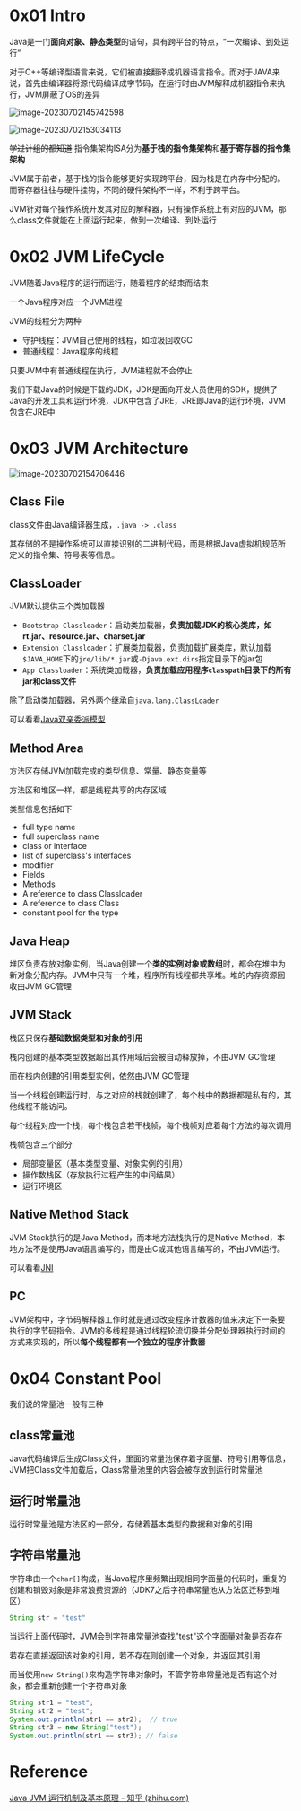# 0x01 Intro

Java是一门**面向对象、静态类型**的语句，具有跨平台的特点，“一次编译、到处运行”

对于C++等编译型语言来说，它们被直接翻译成机器语言指令。而对于JAVA来说，首先由编译器将源代码编译成字节码，在运行时由JVM解释成机器指令来执行，JVM屏蔽了OS的差异

![image-20230702145742598](../.gitbook/assets/image-20230702145742598.png)

![image-20230702153034113](../.gitbook/assets/image-20230702153034113.png)

~~学过计组的都知道~~ 指令集架构ISA分为**基于栈的指令集架构**和**基于寄存器的指令集架构**

JVM属于前者，基于栈的指令能够更好实现跨平台，因为栈是在内存中分配的。而寄存器往往与硬件挂钩，不同的硬件架构不一样，不利于跨平台。

JVM针对每个操作系统开发其对应的解释器，只有操作系统上有对应的JVM，那么class文件就能在上面运行起来，做到一次编译、到处运行

# 0x02 JVM LifeCycle

JVM随着Java程序的运行而运行，随着程序的结束而结束

一个Java程序对应一个JVM进程

JVM的线程分为两种

* 守护线程：JVM自己使用的线程，如垃圾回收GC
* 普通线程：Java程序的线程

只要JVM中有普通线程在执行，JVM进程就不会停止

我们下载Java的时候是下载的JDK，JDK是面向开发人员使用的SDK，提供了Java的开发工具和运行环境，JDK中包含了JRE，JRE即Java的运行环境，JVM包含在JRE中

# 0x03 JVM Architecture

![image-20230702154706446](../.gitbook/assets/image-20230702154706446.png)

## Class File

class文件由Java编译器生成，`.java -> .class`

其存储的不是操作系统可以直接识别的二进制代码，而是根据Java虚拟机规范所定义的指令集、符号表等信息。

## ClassLoader

JVM默认提供三个类加载器

* `Bootstrap Classloader`：启动类加载器，**负责加载JDK的核心类库，如rt.jar、resource.jar、charset.jar**
* `Extension Classloader`：扩展类加载器，负责加载扩展类库，默认加载`$JAVA_HOME`下的`jre/lib/*.jar`或`-Djava.ext.dirs`指定目录下的jar包
* `App Classloader`：系统类加载器，**负责加载应用程序`classpath`目录下的所有jar和class文件**

除了启动类加载器，另外两个继承自`java.lang.ClassLoader`

可以看看[Java双亲委派模型](../Foundation/Parents_Delegate.md)

## Method Area

方法区存储JVM加载完成的类型信息、常量、静态变量等

方法区和堆区一样，都是线程共享的内存区域

类型信息包括如下

* full type name
* full superclass name
* class or interface
* list of superclass's interfaces
* modifier
* Fields
* Methods
* A reference to class Classloader
* A reference to class Class
* constant pool for the type

## Java Heap

堆区负责存放对象实例，当Java创建一个**类的实例对象或数组**时，都会在堆中为新对象分配内存。JVM中只有一个堆，程序所有线程都共享堆。堆的内存资源回收由JVM GC管理

## JVM Stack

栈区只保存**基础数据类型和对象的引用**

栈内创建的基本类型数据超出其作用域后会被自动释放掉，不由JVM GC管理

而在栈内创建的引用类型实例，依然由JVM GC管理

当一个线程创建运行时，与之对应的栈就创建了，每个栈中的数据都是私有的，其他线程不能访问。

每个线程对应一个栈，每个栈包含若干栈帧，每个栈帧对应着每个方法的每次调用

栈帧包含三个部分

* 局部变量区（基本类型变量、对象实例的引用）
* 操作数栈区（存放执行过程产生的中间结果）
* 运行环境区

## Native Method Stack

JVM Stack执行的是Java Method，而本地方法栈执行的是Native Method，本地方法不是使用Java语言编写的，而是由C或其他语言编写的，不由JVM运行。

可以看看[JNI](../Foundation/jni.md)

## PC

JVM架构中，字节码解释器工作时就是通过改变程序计数器的值来决定下一条要执行的字节码指令。JVM的多线程是通过线程轮流切换并分配处理器执行时间的方式来实现的，所以**每个线程都有一个独立的程序计数器**

# 0x04 Constant Pool

我们说的常量池一般有三种

## class常量池

Java代码编译后生成Class文件，里面的常量池保存着字面量、符号引用等信息，JVM把Class文件加载后，Class常量池里的内容会被存放到运行时常量池

## 运行时常量池

运行时常量池是方法区的一部分，存储着基本类型的数据和对象的引用

## 字符串常量池

字符串由一个`char[]`构成，当Java程序里频繁出现相同字面量的代码时，重复的创建和销毁对象是非常浪费资源的（JDK7之后字符串常量池从方法区迁移到堆区）

```java
String str = "test"
```

当运行上面代码时，JVM会到字符串常量池查找"test"这个字面量对象是否存在

若存在直接返回该对象的引用，若不存在则创建一个对象，并返回其引用

而当使用`new String()`来构造字符串对象时，不管字符串常量池是否有这个对象，都会重新创建一个字符串对象

```java
String str1 = "test";
String str2 = "test";
System.out.println(str1 == str2);  // true
String str3 = new String("test");
System.out.println(str1 == str3); // false
```

# Reference

[Java JVM 运行机制及基本原理 - 知乎 (zhihu.com)](https://zhuanlan.zhihu.com/p/25713880)